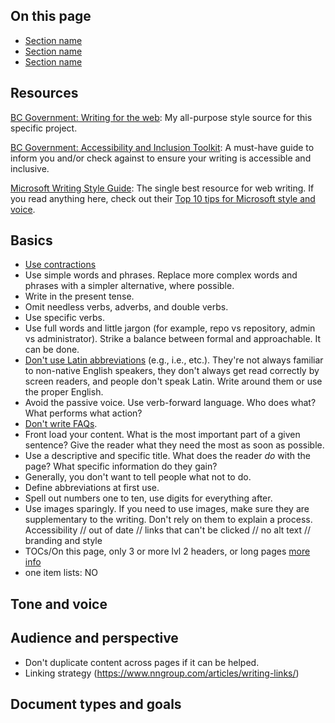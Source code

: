 ## On this page
- [Section name](#)
- [Section name](#)
- [Section name](#)
<a name=""></a>

## Resources
[BC Government: Writing for the web](https://www2.gov.bc.ca/gov/content/governments/services-for-government/service-experience-digital-delivery/web-content-development-guides/web-style-guide/writing-guide): My all-purpose style source for this specific project.

[BC Government: Accessibility and Inclusion Toolkit](https://www2.gov.bc.ca/gov/content/home/accessible-government/toolkit): A must-have guide to inform you and/or check against to ensure your writing is accessible and inclusive.

[Microsoft Writing Style Guide](https://docs.microsoft.com/en-us/style-guide/welcome/): The single best resource for web writing. If you read anything here, check out their [Top 10 tips for Microsoft style and voice](https://docs.microsoft.com/en-us/style-guide/top-10-tips-style-voice).

## Basics
- [Use contractions](https://docs.microsoft.com/en-us/style-guide/word-choice/use-contractions)
- Use simple words and phrases. Replace more complex words and phrases with a simpler alternative, where possible.
- Write in the present tense.
- Omit needless verbs, adverbs, and double verbs.
- Use specific verbs.
- Use full words and little jargon (for example, repo vs repository, admin vs administrator). Strike a balance between formal and approachable. It can be done.
- [Don't use Latin abbreviations](https://insidegovuk.blog.gov.uk/2016/07/20/changes-to-the-style-guide-no-more-eg-and-ie-etc/) (e.g., i.e., etc.). They're not always familiar to non-native English speakers, they don't always get read correctly by screen readers, and people don't speak Latin. Write around them or use the proper English.
- Avoid the passive voice. Use verb-forward language. Who does what? What performs what action?
- [Don't write FAQs](https://gds.blog.gov.uk/2013/07/25/faqs-why-we-dont-have-them/).
- Front load your content. What is the most important part of a given sentence? Give the reader what they need the most as soon as possible.
- Use a descriptive and specific title. What does the reader _do_ with the page? What specific information do they gain?
- Generally, you don't want to tell people what not to do.
- Define abbreviations at first use.
- Spell out numbers one to ten, use digits for everything after.
- Use images sparingly. If you need to use images, make sure they are supplementary to the writing. Don't rely on them to explain a process. Accessibility // out of date // links that can't be clicked // no alt text // branding and style
- TOCs/On this page, only 3 or more lvl 2 headers, or long pages [more info](https://www2.gov.bc.ca/gov/content/governments/services-for-government/service-experience-digital-delivery/web-content-development-guides/web-style-guide/writing-guide/links)
- one item lists: NO

## Tone and voice

## Audience and perspective
- Don't duplicate content across pages if it can be helped.
- Linking strategy (https://www.nngroup.com/articles/writing-links/)

## Document types and goals

